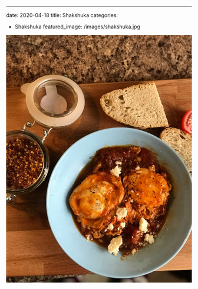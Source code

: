 ---
date: 2020-04-18
title: Shakshuka
categories:
  - Shakshuka
featured_image: /images/shakshuka.jpg

![Shakshuka](./images/shakshuka.jpg)

